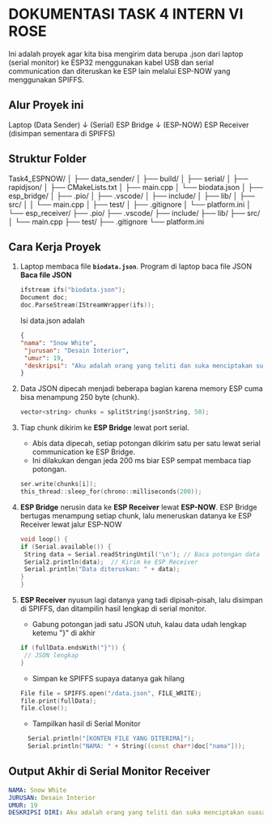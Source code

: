 # DOKUMENTASI TASK 4 INTERN VI ROSE
Ini adalah proyek agar kita bisa mengirim data berupa .json dari laptop (serial monitor) ke ESP32 menggunakan kabel USB dan serial communication dan diteruskan ke ESP lain melalui ESP-NOW yang menggunakan SPIFFS.

## Alur Proyek ini
Laptop (Data Sender)
↓ (Serial)
ESP Bridge
↓ (ESP-NOW)
ESP Receiver (disimpan sementara di SPIFFS)

## Struktur Folder
Task4_ESPNOW/
│
├── data_sender/
│   ├── build/
│   ├── serial/
│   ├── rapidjson/
│   ├── CMakeLists.txt
│   ├── main.cpp
│   └── biodata.json
│
├── esp_bridge/
│   ├── .pio/
│   ├── .vscode/
│   ├── include/
│   ├── lib/
│   ├── src/
│   │    └── main.cpp
│   ├── test/
│   ├── .gitignore
│   └── platform.ini
│
└── esp_receiver/
    ├── .pio/
    ├── .vscode/
    ├── include/
    ├── lib/
    ├── src/
    │    └── main.cpp
    ├── test/
    ├── .gitignore
    └── platform.ini

## Cara Kerja Proyek
1. Laptop membaca file **`biodata.json`**.
   Program di laptop baca file JSON
   **Baca file JSON**
     
   ```cpp
   ifstream ifs("biodata.json");
   Document doc;
   doc.ParseStream(IStreamWrapper(ifs));
   ```
   Isi data.json adalah

   ```json
   {
   "nama": "Snow White",
    "jurusan": "Desain Interior",
    "umur": 19,
    "deskripsi": "Aku adalah orang yang teliti dan suka menciptakan suasana nyaman. Hobiku merancang dekorasi ruangan dan mencari inspirasi desain dari majalah serta internet setiap hari agar sekelilingku jadi indah."
   }
   ```
3. Data JSON dipecah menjadi beberapa bagian karena memory ESP cuma bisa menampung 250 byte (chunk).
   ```cpp
   vector<string> chunks = splitString(jsonString, 50);
   ```
4. Tiap chunk dikirim ke **ESP Bridge** lewat port serial.
   - Abis data dipecah, setiap potongan dikirim satu per satu lewat serial communication ke ESP Bridge.
   - Ini dilakukan dengan jeda 200 ms biar ESP sempat membaca tiap potongan.
    ```cpp
    ser.write(chunks[i]);
    this_thread::sleep_for(chrono::milliseconds(200));
    ```

5. **ESP Bridge** nerusin data ke **ESP Receiver** lewat **ESP-NOW**.
   ESP Bridge bertugas menampung setiap chunk, lalu meneruskan datanya ke ESP Receiver lewat jalur ESP-NOW
   ```cpp
   void loop() {
   if (Serial.available()) {
    String data = Serial.readStringUntil('\n'); // Baca potongan data
    Serial2.println(data);  // Kirim ke ESP Receiver
    Serial.println("Data diteruskan: " + data);
   }
   }
   ```
6. **ESP Receiver** nyusun lagi datanya yang tadi dipisah-pisah, lalu disimpan di SPIFFS, dan ditampilin hasil lengkap di serial monitor.
   - Gabung potongan jadi satu JSON utuh, kalau data udah lengkap ketemu "}" di akhir
   ```cpp
   if (fullData.endsWith("}")) {
    // JSON lengkap
   }
   ```
   - Simpan ke SPIFFS supaya datanya gak hilang
   ```cpp
   File file = SPIFFS.open("/data.json", FILE_WRITE);
   file.print(fullData);
   file.close();
   ```
   - Tampilkan hasil di Serial Monitor
   ```cpp
     Serial.println("[KONTEN FILE YANG DITERIMA]");
     Serial.println("NAMA: " + String((const char*)doc["nama"]));
     ```
  ## Output Akhir di Serial Monitor Receiver
  ```yaml
NAMA: Snow White
JURUSAN: Desain Interior
UMUR: 19
DESKRIPSI DIRI: Aku adalah orang yang teliti dan suka menciptakan suasana nyaman. Hobiku merancang dekorasi ruangan dan mencari inspirasi desain dari majalah serta internet setiap hari agar sekelilingku jadi indah.
```

